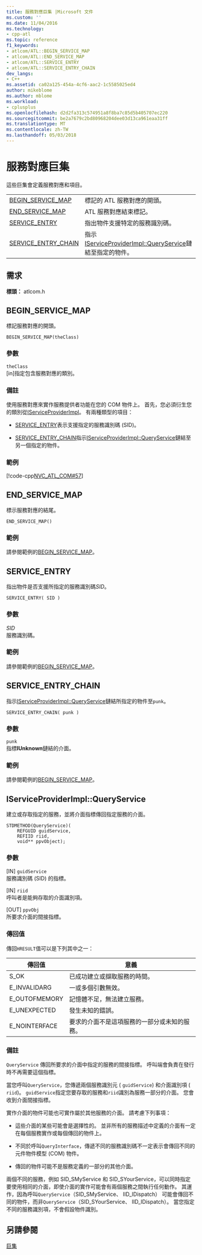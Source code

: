 ```yaml
---
title: 服務對應巨集 |Microsoft 文件
ms.custom: ''
ms.date: 11/04/2016
ms.technology:
- cpp-atl
ms.topic: reference
f1_keywords:
- atlcom/ATL::BEGIN_SERVICE_MAP
- atlcom/ATL::END_SERVICE_MAP
- atlcom/ATL::SERVICE_ENTRY
- atlcom/ATL::SERVICE_ENTRY_CHAIN
dev_langs:
- C++
ms.assetid: ca02a125-454a-4cf6-aac2-1c5585025ed4
author: mikeblome
ms.author: mblome
ms.workload:
- cplusplus
ms.openlocfilehash: d2d2fa313c574951a8f8ba7c85d5b405707ec220
ms.sourcegitcommit: be2a7679c2bd80968204dee03d13ca961eaa31ff
ms.translationtype: MT
ms.contentlocale: zh-TW
ms.lasthandoff: 05/03/2018
---
```

# <a name="service-map-macros"></a>服務對應巨集
這些巨集會定義服務對應和項目。  
  
|||  
|-|-|  
|[BEGIN_SERVICE_MAP](#begin_service_map)|標記的 ATL 服務對應的開頭。|  
|[END_SERVICE_MAP](#end_service_map)|ATL 服務對應結束標記。|  
|[SERVICE_ENTRY](#service_entry)|指出物件支援特定的服務識別碼。|  
|[SERVICE_ENTRY_CHAIN](#service_entry_chain)|指示[IServiceProviderImpl::QueryService](#queryservice)鏈結至指定的物件。|  

## <a name="requirements"></a>需求  
 **標頭：** atlcom.h  
   
##  <a name="begin_service_map"></a>  BEGIN_SERVICE_MAP  
 標記服務對應的開頭。  
  
```
BEGIN_SERVICE_MAP(theClass)
```  
  
### <a name="parameters"></a>參數  
 `theClass`  
 [in]指定包含服務對應的類別。  
  
### <a name="remarks"></a>備註  
 使用服務對應來實作服務提供者功能在您的 COM 物件上。 首先，您必須衍生您的類別從[IServiceProviderImpl](../../atl/reference/iserviceproviderimpl-class.md)。 有兩種類型的項目：  
  
- [SERVICE_ENTRY](#service_entry)表示支援指定的服務識別碼 (SID)。  
  
- [SERVICE_ENTRY_CHAIN](#service_entry_chain)指示[IServiceProviderImpl::QueryService](#queryservice)鏈結至另一個指定的物件。  
  
### <a name="example"></a>範例  
 [!code-cpp[NVC_ATL_COM#57](../../atl/codesnippet/cpp/service-map-macros_1.h)]  
  
##  <a name="end_service_map"></a>  END_SERVICE_MAP  
 標示服務對應的結尾。  
  
```
END_SERVICE_MAP()
```  
  
### <a name="example"></a>範例  
 請參閱範例的[BEGIN_SERVICE_MAP](#begin_service_map)。  
  
##  <a name="service_entry"></a>  SERVICE_ENTRY  
 指出物件是否支援所指定的服務識別碼*SID*。  
  
```
SERVICE_ENTRY( SID )
```  
  
### <a name="parameters"></a>參數  
 *SID*  
 服務識別碼。  
  
### <a name="example"></a>範例  
 請參閱範例的[BEGIN_SERVICE_MAP](#begin_service_map)。  
  
##  <a name="service_entry_chain"></a>  SERVICE_ENTRY_CHAIN  
 指示[IServiceProviderImpl::QueryService](#queryservice)鏈結所指定的物件至`punk`。  
  
```
SERVICE_ENTRY_CHAIN( punk )
```  
  
### <a name="parameters"></a>參數  
 `punk`  
 指標**IUnknown**鏈結的介面。  
  
### <a name="example"></a>範例  
 請參閱範例的[BEGIN_SERVICE_MAP](#begin_service_map)。  
  
##  <a name="queryservice"></a>  IServiceProviderImpl::QueryService  
 建立或存取指定的服務，並將介面指標傳回指定服務的介面。  
  
```
STDMETHOD(QueryService)( 
    REFGUID guidService,
    REFIID riid,
    void** ppvObject);
```  
  
### <a name="parameters"></a>參數  
 [IN] `guidService`  
 服務識別碼 (SID) 的指標。  
  
 [IN] `riid`  
 呼叫者是能夠存取的介面識別項。  
  
 [OUT] `ppvObj`  
 所要求介面的間接指標。  
  
### <a name="return-value"></a>傳回值  
 傳回`HRESULT`值可以是下列其中之一：  
  
|傳回值|意義|  
|------------------|-------------|  
|S_OK|已成功建立或擷取服務的時間。|  
|E_INVALIDARG|一或多個引數無效。|  
|E_OUTOFMEMORY|記憶體不足，無法建立服務。|  
|E_UNEXPECTED|發生未知的錯誤。|  
|E_NOINTERFACE|要求的介面不是這項服務的一部分或未知的服務。|  
  
### <a name="remarks"></a>備註  
 `QueryService` 傳回所要求的介面中指定的服務的間接指標。 呼叫端會負責在發行時不再需要這個指標。  
  
 當您呼叫`QueryService`，您傳遞兩個服務識別元 ( `guidService`) 和介面識別項 ( `riid`)。 `guidService`指定您要存取的服務和`riid`識別為服務一部分的介面。 您會收到介面間接指標。  
  
 實作介面的物件可能也可實作屬於其他服務的介面。 請考慮下列事項：  
  
-   這些介面的某些可能會是選擇性的。 並非所有的服務描述中定義的介面有一定在每個服務實作或每個傳回的物件上。  
  
-   不同於呼叫`QueryInterface`，傳遞不同的服務識別碼不一定表示會傳回不同的元件物件模型 (COM) 物件。  
  
-   傳回的物件可能不是服務定義的一部分的其他介面。  
  
 兩個不同的服務，例如 SID_SMyService 和 SID_SYourService，可以同時指定要使用相同的介面，即使介面的實作可能會有兩個服務之間執行任何動作。 其運作，因為呼叫`QueryService`（SID_SMyService、 IID_IDispatch） 可能會傳回不同的物件，而非`QueryService`（SID_SYourService、 IID_IDispatch）。 當您指定不同的服務識別項，不會假設物件識別。  
  
## <a name="see-also"></a>另請參閱  
 [巨集](../../atl/reference/atl-macros.md)
